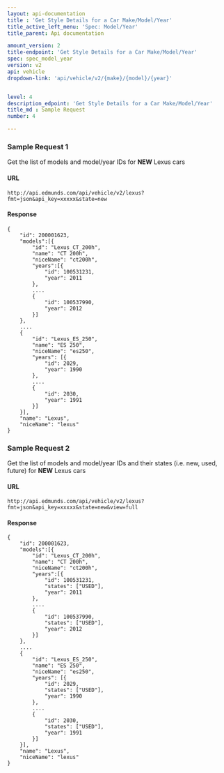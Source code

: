 ```yaml
---
layout: api-documentation
title : 'Get Style Details for a Car Make/Model/Year'
title_active_left_menu: 'Spec: Model/Year'
title_parent: Api documentation

amount_version: 2
title-endpoint: 'Get Style Details for a Car Make/Model/Year'
spec: spec_model_year
version: v2
api: vehicle
dropdown-link: 'api/vehicle/v2/{make}/{model}/{year}'


level: 4
description_edpoint: 'Get Style Details for a Car Make/Model/Year'
title_md : Sample Request
number: 4

---
```


### Sample Request 1

Get the list of models and model/year IDs for __NEW__ Lexus cars

#### URL

	http://api.edmunds.com/api/vehicle/v2/lexus?fmt=json&api_key=xxxxx&state=new
	
#### Response

	{
		"id": 200001623,
		"models":[{
			"id": "Lexus_CT_200h",
			"name":	"CT 200h",
			"niceName": "ct200h",
			"years":[{
				"id": 100531231,
				"year": 2011
			},
			....
			{
				"id": 100537990,
				"year": 2012
			}]
		},
		....
		{
			"id": "Lexus_ES_250",
			"name": "ES 250",
			"niceName": "es250",
			"years": [{
				"id": 2029,
				"year": 1990
			},
			....
			{
				"id": 2030, 
				"year": 1991
			}]
		}],
		"name": "Lexus",
		"niceName": "lexus"
	}
	
### Sample Request 2

Get the list of models and model/year IDs and their states (i.e. new, used, future) for __NEW__ Lexus cars

#### URL

	http://api.edmunds.com/api/vehicle/v2/lexus?fmt=json&api_key=xxxxx&state=new&view=full

#### Response

	{
		"id": 200001623,
		"models":[{
			"id": "Lexus_CT_200h",
			"name":	"CT 200h",
			"niceName": "ct200h",
			"years":[{
				"id": 100531231,
				"states": ["USED"],
				"year": 2011
			},
			....
			{
				"id": 100537990,
				"states": ["USED"],
				"year": 2012
			}]
		},
		....
		{
			"id": "Lexus_ES_250",
			"name": "ES 250",
			"niceName": "es250",
			"years": [{
				"id": 2029,
				"states": ["USED"],
				"year": 1990
			},
			....
			{
				"id": 2030,
				"states": ["USED"],
				"year": 1991
			}]
		}],
		"name": "Lexus",
		"niceName": "lexus"
	}
